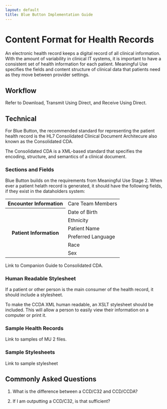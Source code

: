 ```yaml
---
layout: default
title: Blue Button Implementation Guide
---
```


# Content Format for Health Records

An electronic health record keeps a digital record of all clinical information. With the amount of variability in clinical IT systems, it is important to have a consistent set of health information for each patient. Meaningful Use specifies the fields and content structure of clinical data that patients need as they move between provider settings.


## Workflow

Refer to Download, Transmit Using Direct, and Receive Using Direct.

## Technical
For Blue Button, the recommended standard for representing the patient health record is the HL7 Consolidated Clinical Document Architecure also known as the Consolidated CDA.

The Consolidated CDA is a XML-based standard that specifies the encoding, structure, and semantics of a clinical document.

### Sections and Fields
Blue Button builds on the requirements from Meaningful Use Stage 2. When ever a patient helath record is generated, it should have the following fields, if they exist in the dataholders system:

<table>
	<tr>
		<th rowspan="1">Encounter Information</th>
		<td>Care Team Members</td>
	</tr>
	<tr>
		<th rowspan="6">Patient Information</th>
		<td>Date of Birth</td>
	</tr>
	<tr>
		<td>Ethnicity</td>
	</tr>
	<tr>
		<td>Patient Name</td>
	</tr>
	<tr>
		<td>Preferred Language</td>
	</tr>
	<tr>
		<td>Race</td>
	</tr>
	<tr>
		<td>Sex</td>
	</tr>
</table>

Link to Companion Guide to Consolidated CDA.

### Human Readable Stylesheet
If a patient or other person is the main consumer of the health record, it should include a stylesheet. 

To make the CCDA XML human readable, an XSLT stylesheet should be included. This will allow a person to easily view their information on a computer or print it.

### Sample Health Records
Link to samples of MU 2 files.

### Sample Stylesheets
Link to sample stylesheet


## Commonly Asked Questions

1. What is the difference between a CCD/C32 and CCD/CCDA?

2. If I am outputting a CCD/C32, is that sufficient?
